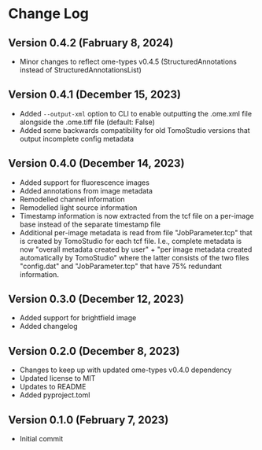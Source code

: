 # Change Log

## Version 0.4.2 (Fabruary 8, 2024)

- Minor changes to reflect ome-types v0.4.5 (StructuredAnnotations instead of StructuredAnnotationsList)

## Version 0.4.1 (December 15, 2023)

- Added `--output-xml` option to CLI to enable outputting the .ome.xml file alongside the .ome.tiff file (default: False)
- Added some backwards compatibility for old TomoStudio versions that output incomplete config metadata

## Version 0.4.0 (December 14, 2023)

- Added support for fluorescence images
- Added annotations from image metadata
- Remodelled channel information
- Remodelled light source information
- Timestamp information is now extracted from the tcf file on a per-image base instead of the separate timestamp file
- Additional per-image metadata is read from file "JobParameter.tcp" that is created by TomoStudio for each tcf file. I.e., complete metadata is now "overall metadata created by user" + "per image metadata created automatically by TomoStudio" where the latter consists of the two files "config.dat" and "JobParameter.tcp" that have 75% redundant information.

## Version 0.3.0 (December 12, 2023)

- Added support for brightfield image
- Added changelog

## Version 0.2.0 (December 8, 2023)

- Changes to keep up with updated ome-types v0.4.0 dependency
- Updated license to MIT
- Updates to README
- Added pyproject.toml

## Version 0.1.0 (February 7, 2023)

- Initial commit
